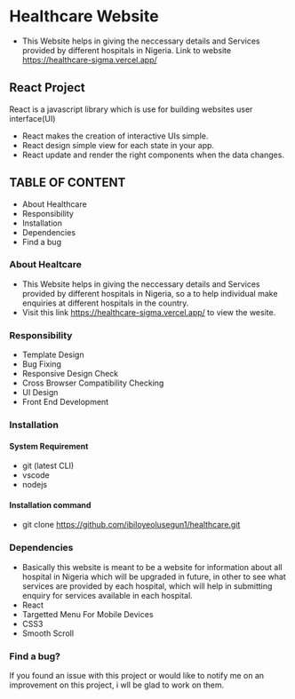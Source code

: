 # Healthcare Website 
+ This Website helps in giving the neccessary details and Services provided by different hospitals in Nigeria. Link to website https://healthcare-sigma.vercel.app/


## React Project
React is a javascript library which is use for building websites user interface(UI)
+ React makes the creation of interactive UIs simple.
+ React design simple view for each state in your app.
+ React update and render the right components when the data changes.


## TABLE OF CONTENT
+ About Healthcare
+ Responsibility
+ Installation
+ Dependencies
+ Find a bug


### About Healtcare
+ This Website helps in giving the neccessary details and Services provided by different hospitals in Nigeria, so a to help individual make enquiries at different hospitals in the country.
+ Visit this link https://healthcare-sigma.vercel.app/ to view the wesite.


### Responsibility
+ Template Design
+ Bug Fixing
+ Responsive Design Check
+ Cross Browser Compatibility Checking
+ UI Design
+ Front End Development


### Installation

#### System Requirement
+ git (latest CLI)
+ vscode
+ nodejs 

#### Installation command
+ git clone https://github.com/ibiloyeolusegun1/healthcare.git

### Dependencies
+ Basically this website is meant to be a website for information about all hospital in Nigeria which will be upgraded in future, in other to see what services are provided by each hospital, which will help in submitting enquiry for services available in each hospital.
+ React
+ Targetted Menu For Mobile Devices
+ CSS3
+ Smooth Scroll


### Find a bug?
If you found an issue with this project or would like to notify me on an improvement on this project, i wll be glad to work on them.
